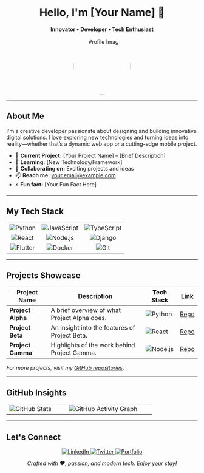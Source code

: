 <div align="center">
  <h1>Hello, I'm [Your Name] 👋</h1>
  <p><strong>Innovator • Developer • Tech Enthusiast</strong></p>
  <img src="[Your Profile Image URL]" alt="Profile Image" width="150" style="border-radius: 50%;" />
</div>

---

## About Me

I'm a creative developer passionate about designing and building innovative digital solutions. I love exploring new technologies and turning ideas into reality—whether that’s a dynamic web app or a cutting-edge mobile project.

- 🔭 **Current Project:** [Your Project Name] – [Brief Description]
- 🌱 **Learning:** [New Technology/Framework]
- 👯 **Collaborating on:** Exciting projects and ideas
- 📫 **Reach me:** [your.email@example.com](mailto:your.email@example.com)
- ⚡ **Fun fact:** [Your Fun Fact Here]

---

## My Tech Stack

<table align="center">
  <tr>
    <td align="center">
      <img src="https://img.shields.io/badge/Python-3776AB?style=for-the-badge&logo=python&logoColor=white" alt="Python" />
    </td>
    <td align="center">
      <img src="https://img.shields.io/badge/JavaScript-F7DF1E?style=for-the-badge&logo=javascript&logoColor=black" alt="JavaScript" />
    </td>
    <td align="center">
      <img src="https://img.shields.io/badge/TypeScript-007ACC?style=for-the-badge&logo=typescript&logoColor=white" alt="TypeScript" />
    </td>
  </tr>
  <tr>
    <td align="center">
      <img src="https://img.shields.io/badge/React-20232A?style=for-the-badge&logo=react&logoColor=61DAFB" alt="React" />
    </td>
    <td align="center">
      <img src="https://img.shields.io/badge/Node.js-339933?style=for-the-badge&logo=nodedotjs&logoColor=white" alt="Node.js" />
    </td>
    <td align="center">
      <img src="https://img.shields.io/badge/Django-092E20?style=for-the-badge&logo=django&logoColor=white" alt="Django" />
    </td>
  </tr>
  <tr>
    <td align="center">
      <img src="https://img.shields.io/badge/Flutter-02569B?style=for-the-badge&logo=flutter&logoColor=white" alt="Flutter" />
    </td>
    <td align="center">
      <img src="https://img.shields.io/badge/Docker-2496ED?style=for-the-badge&logo=docker&logoColor=white" alt="Docker" />
    </td>
    <td align="center">
      <img src="https://img.shields.io/badge/Git-F05032?style=for-the-badge&logo=git&logoColor=white" alt="Git" />
    </td>
  </tr>
</table>

---

## Projects Showcase

| **Project Name**    | **Description**                                     | **Tech Stack**                                                                                          | **Link**    |
|---------------------|-----------------------------------------------------|-----------------------------------------------------------------------------------------------------------|-------------|
| **Project Alpha**   | A brief overview of what Project Alpha does.        | ![Python](https://img.shields.io/badge/Python-3776AB?style=flat&logo=python&logoColor=white)               | [Repo](#)   |
| **Project Beta**    | An insight into the features of Project Beta.       | ![React](https://img.shields.io/badge/React-20232A?style=flat&logo=react&logoColor=61DAFB)                  | [Repo](#)   |
| **Project Gamma**   | Highlights of the work behind Project Gamma.        | ![Node.js](https://img.shields.io/badge/Node.js-339933?style=flat&logo=nodedotjs&logoColor=white)            | [Repo](#)   |

_For more projects, visit my [GitHub repositories](https://github.com/UpendrA-StaRK)._

---

## GitHub Insights

<div align="center">
  <table>
    <tr>
      <td align="center" width="33%">
        <!-- GitHub Stats: dark theme, transparent bg, hide PRs and issues -->
        <img src="https://github-readme-stats.vercel.app/api?username=UpendrA-StaRK&show_icons=true&theme=dark&hide=prs,issues&bg_color=00000000" alt="GitHub Stats" />
      </td>
      <td align="center" width="67%">
        <!-- GitHub Activity Graph: green theme, transparent bg -->
        <img src="https://github-readme-activity-graph.vercel.app/graph?username=UpendrA-StaRK&theme=green&bg_color=00000000" alt="GitHub Activity Graph" />
      </td>
    </tr>
  </table>
</div>

---

## Let's Connect

<div align="center">
  <a href="[Your LinkedIn URL]" target="_blank">
    <img src="https://img.shields.io/badge/LinkedIn-0A66C2?style=for-the-badge&logo=linkedin&logoColor=white" alt="LinkedIn" />
  </a>
  <a href="[Your Twitter URL]" target="_blank">
    <img src="https://img.shields.io/badge/Twitter-1DA1F2?style=for-the-badge&logo=twitter&logoColor=white" alt="Twitter" />
  </a>
  <a href="[Your Portfolio URL]" target="_blank">
    <img src="https://img.shields.io/badge/Portfolio-000000?style=for-the-badge&logo=about.me&logoColor=white" alt="Portfolio" />
  </a>
</div>

<p align="center"><em>Crafted with ❤️, passion, and modern tech. Enjoy your stay!</em></p>
